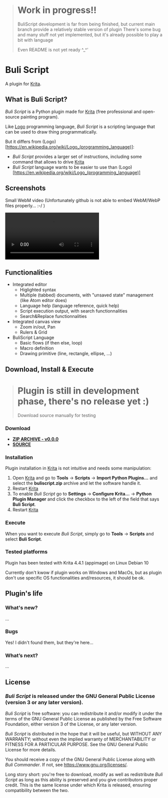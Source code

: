 > # Work in progress!!
> BuliScript development is far from being finished, but current main branch provide a relatively stable version of plugin
> There's some bug and many stuff not yet implemented, but it's already possible to play a bit with language
>
> Even README is not yet ready ^_^'




# Buli Script

A plugin for [Krita](https://krita.org).


## What is Buli Script?
*Buli Script* is a Python plugin made for [Krita](https://krita.org) (free professional and open-source painting program).


Like [Logo](https://en.wikipedia.org/wiki/Logo_(programming_language)) programming language, *Buli Script* is a scripting language that can be used to draw thing programmatically.

But it differs from (Logo)[https://en.wikipedia.org/wiki/Logo_(programming_language)]:
- *Buli Script* provides a larger set of instructions, including some command that allows to drive [Krita](https://krita.org)
- *Buli Script* language wants to be easier to use than (Logo)[https://en.wikipedia.org/wiki/Logo_(programming_language)]


## Screenshots

Small WebM video (Unfortunately github is not able to embed WebM/WebP files properly... :-/ )

![UI Interface example](https://github.com/Grum999/BuliScript/raw/main/documentation/buliscript_01.webm)


## Functionalities

- Integrated editor 
  - Higlighted syntax 
  - Multiple (tabbed) documents, with "unsaved state" management (like Atom editor does)
  - Language help (language reference, quick help)
  - Script execution output, with search functionnalities 
  - Search&Replace functionnalities
- Integrated canvas view  
  - Zoom in/out, Pan
  - Rulers & Grid
- BuliScript Language
  - Basic flows (if then else, loop)
  - Macro definition
  - Drawing primitive (line, rectangle, ellipse, ...)


## Download, Install & Execute

> # Plugin is still in development phase, there's no release yet :)
> Download source manually for testing


### Download
+ **[ZIP ARCHIVE - v0.0.0](https://github.com/Grum999/BuliScript/releases/download/0.0.0/buliscript.zip)**
+ **[SOURCE](https://github.com/Grum999/BuliScript)**


### Installation

Plugin installation in [Krita](https://krita.org) is not intuitive and needs some manipulation:

1. Open [Krita](https://krita.org) and go to **Tools** -> **Scripts** -> **Import Python Plugins...** and select the **buliscript.zip** archive and let the software handle it.
2. Restart [Krita](https://krita.org)
3. To enable *Buli Script* go to **Settings** -> **Configure Krita...** -> **Python Plugin Manager** and click the checkbox to the left of the field that says **Buli Script**.
4. Restart [Krita](https://krita.org)



### Execute

When you want to execute *Buli Script*, simply go to **Tools** -> **Scripts** and select **Buli Script**.


### Tested platforms
Plugin has been tested with Krita 4.4.1 (appimage) on Linux Debian 10

Currently don't kwow if plugin works on Windows and MacOs, but as plugin don't use specific OS functionalities and/resources, it should be ok.



## Plugin's life

### What's new?

...



### Bugs

Yes!
I didn't found them, but they're here...


### What’s next?

...

## License

### *Buli Script* is released under the GNU General Public License (version 3 or any later version).

*Buli Script* is free software: you can redistribute it and/or modify it under the terms of the GNU General Public License as published by the Free Software Foundation, either version 3 of the License, or any later version.

*Buli Script* is distributed in the hope that it will be useful, but WITHOUT ANY WARRANTY; without even the implied warranty of MERCHANTABILITY or FITNESS FOR A PARTICULAR PURPOSE. See the GNU General Public License for more details.

You should receive a copy of the GNU General Public License along with *Buli Commander*. If not, see <https://www.gnu.org/licenses/>.


Long story short: you're free to download, modify as well as redistribute *Buli Script* as long as this ability is preserved and you give contributors proper credit. This is the same license under which Krita is released, ensuring compatibility between the two.
